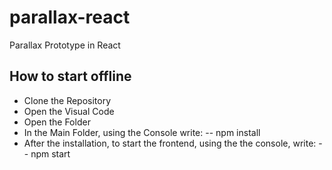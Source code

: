 # parallax-react
 Parallax Prototype in React

## How to start offline 
 - Clone the Repository 
 - Open the Visual Code 
 - Open the Folder 
 - In the Main Folder, using the Console write: 
 -- npm install 
 - After the installation, to start the frontend, using the the console, write: 
 -- npm start 
   
